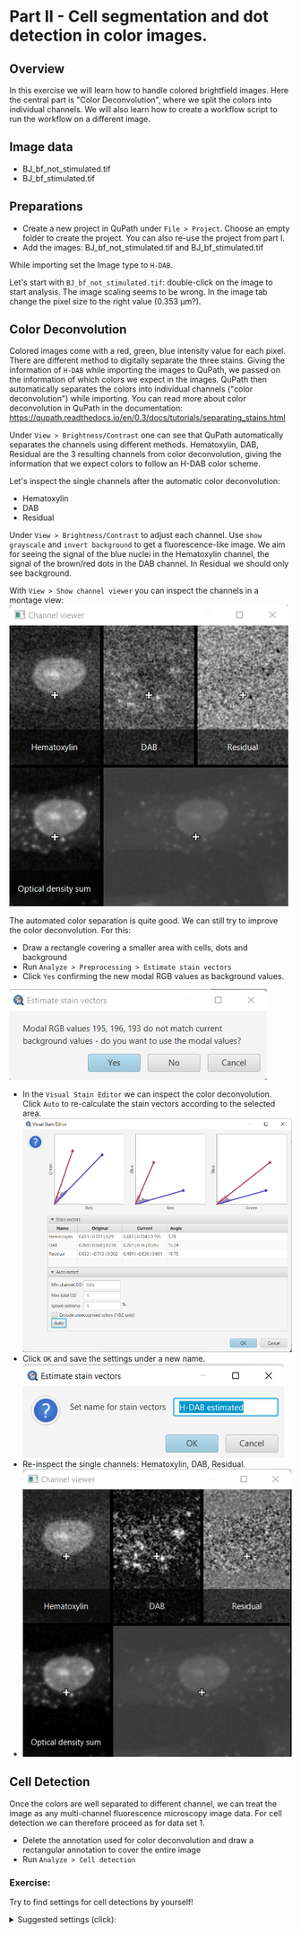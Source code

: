 # Part II - Cell segmentation and dot detection in color images.
## Overview
In this exercise we will learn how to handle colored brightfield images. Here the central part is "Color Deconvolution", where we split the colors into individual channels. We will also learn how to create a workflow script to run the workflow on a different image.

## Image data
- BJ_bf_not_stimulated.tif
- BJ_bf_stimulated.tif

## Preparations
-	Create a new project in QuPath under `File > Project`. Choose an empty folder to create the project. You can also re-use the project from part I.
-	Add the images: BJ_bf_not_stimulated.tif and BJ_bf_stimulated.tif
	
While importing set the Image type to `H-DAB`.

Let's start with `BJ_bf_not_stimulated.tif`: double-click on the image to start analysis.
The image scaling seems to be wrong. In the image tab change the pixel size to the right value (0.353 µm?).

## Color Deconvolution
Colored images come with a red, green, blue intensity value for each pixel. There are different method to digitally separate the three stains. Giving the information of `H-DAB` while importing the images to QuPath, we passed on the information of which colors we expect in the images. QuPath then automatically separates the colors into individual channels ("color deconvolution") while importing. You can read more about color deconvolution in QuPath in the documentation: https://qupath.readthedocs.io/en/0.3/docs/tutorials/separating_stains.html

Under `View > Brightness/Contrast` one can see that QuPath automatically separates the channels using different methods. Hematoxylin, DAB, Residual are the 3 resulting channels from color deconvolution, giving the information that we expect colors to follow an H-DAB color scheme.  

Let's inspect the single channels after the automatic color deconvolution: 
- Hematoxylin
- DAB
- Residual

Under `View > Brightness/Contrast` to adjust each channel. Use `show grayscale` and `invert background` to get a fluorescence-like image. We aim for seeing the signal of the blue nuclei in the Hematoxylin channel, the signal of the brown/red dots in the DAB channel. In Residual we should only see background.

With `View > Show channel viewer` you can inspect the channels in a montage view:
![](images/screenshot_channel_viewer_original.png?raw=true "Screenshot")

The automated color separation is quite good. We can still try to improve the color deconvolution. For this:
-	Draw a rectangle covering a smaller area with cells, dots and background
-	Run `Analyze > Preprocessing > Estimate stain vectors` 
-	Click `Yes` confirming the new modal RGB values as background values.  
	
![](images/screenshot_estimate_stain_vectors_bg.png?raw=true "Screenshot")
-	In the `Visual Stain Editor` we can inspect the color deconvolution. Click `Auto` to re-calculate the stain vectors according to the selected area.  
![](images/screenshot_visual_stain_editor.png?raw=true "Screenshot")
-	Click `OK` and save the settings under a new name.  
![](images/screenshot_estimate_stain_vectors.png?raw=true "Screenshot")
-	Re-inspect the single channels: Hematoxylin, DAB, Residual. 
-	![](images/screenshot_channel_viewer_adjusted.png?raw=true "Screenshot")

## Cell Detection
Once the colors are well separated to different channel, we can treat the image as any multi-channel fluorescence microscopy image data.
For cell detection we can therefore proceed as for data set 1.
- Delete the annotation used for color deconvolution and draw a rectangular annotation to cover the entire image
- Run `Analyze > Cell detection`

### Exercise: 
Try to find settings for cell detections by yourself!


<details>
	
  <summary>Suggested settings (click):</summary>
	
![](images/screenshot_settings_cell_detection.png?raw=true "Screenshot")
	
</details>

